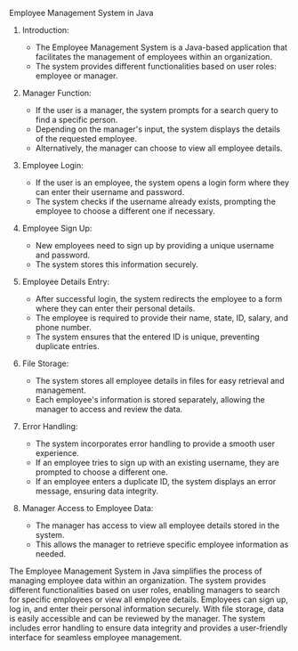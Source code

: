 Employee Management System in Java

1. Introduction:
   - The Employee Management System is a Java-based application that facilitates the management of employees within an organization.
   - The system provides different functionalities based on user roles: employee or manager.

2. Manager Function:
   - If the user is a manager, the system prompts for a search query to find a specific person.
   - Depending on the manager's input, the system displays the details of the requested employee.
   - Alternatively, the manager can choose to view all employee details.

3. Employee Login:
   - If the user is an employee, the system opens a login form where they can enter their username and password.
   - The system checks if the username already exists, prompting the employee to choose a different one if necessary.

4. Employee Sign Up:
   - New employees need to sign up by providing a unique username and password.
   - The system stores this information securely.

5. Employee Details Entry:
   - After successful login, the system redirects the employee to a form where they can enter their personal details.
   - The employee is required to provide their name, state, ID, salary, and phone number.
   - The system ensures that the entered ID is unique, preventing duplicate entries.

6. File Storage:
   - The system stores all employee details in files for easy retrieval and management.
   - Each employee's information is stored separately, allowing the manager to access and review the data.

7. Error Handling:
   - The system incorporates error handling to provide a smooth user experience.
   - If an employee tries to sign up with an existing username, they are prompted to choose a different one.
   - If an employee enters a duplicate ID, the system displays an error message, ensuring data integrity.

8. Manager Access to Employee Data:
   - The manager has access to view all employee details stored in the system.
   - This allows the manager to retrieve specific employee information as needed.

The Employee Management System in Java simplifies the process of managing employee data within an organization. The system provides different functionalities based on user roles, enabling managers to search for specific employees or view all employee details. Employees can sign up, log in, and enter their personal information securely. With file storage, data is easily accessible and can be reviewed by the manager. The system includes error handling to ensure data integrity and provides a user-friendly interface for seamless employee management.
